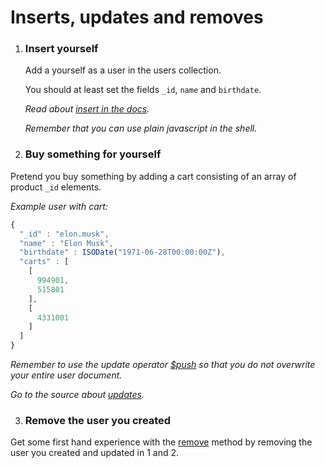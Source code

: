 # Inserts, updates and removes

1. ### Insert yourself
    Add a yourself as a user in the users collection.

    You should at least set the fields `_id`, `name` and `birthdate`.

    _Read about  [insert  in the docs](http://docs.mongodb.org/manual/reference/method/db.collection.insert/)._

    _Remember that you can use plain javascript in the shell._

2. ### Buy something for yourself
  Pretend you buy something by adding a cart consisting of an array of product `_id` elements.

  _Example user with cart:_

  ```js
  {
    "_id" : "elon.musk",
    "name" : "Elon Musk",
    "birthdate" : ISODate("1971-06-28T00:00:00Z"),
    "carts" : [
      [
        994901,
        515801
      ],
      [
        4331001
      ]
    ]
  }
  ```

  _Remember to use the update operator [$push](http://docs.mongodb.org/manual/reference/operator/update/push/) so that you do not overwrite your entire user document._

  _Go to the source about [updates](http://docs.mongodb.org/manual/reference/method/db.collection.update/)._

3. ### Remove the user you created
  Get some first hand experience with the [remove]() method by removing the user you created and updated in 1 and 2.

